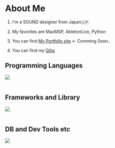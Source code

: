 # About Me

1. I'm a SOUND designer from Japan🇯🇵

2. My favorites are MaxMSP, AbletonLive, Python

3. You can find [My Portfolio site]() ← Comming Soon..

4. You can find my [Qiita](https://qiita.com/KuryuFUJII)

<!--![](https://github-readme-stats.vercel.app/api/top-langs?username=KuryuFUJII&show_icons=true&locale=en&layout=compact)-->

## Programming Languages

<img src="https://skillicons.dev/icons?i=c,cs,cpp,python,html,css,js" /> <br /><br />

## Frameworks and Library

<img src="https://skillicons.dev/icons?i=ableton,unity,ai,ae,ps,pr" /> <br /><br />

## DB and Dev Tools etc

<img src="https://skillicons.dev/icons?i=anaconda,git,github,vscode,visualstudio,linux,figma" /> <br /><br />
